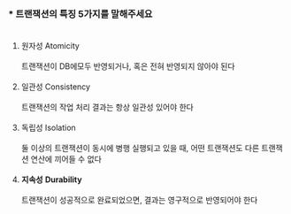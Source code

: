 ### * 트랜잭션의 특징 5가지를 말해주세요 </br> </br>

1. 원자성 Atomicity </br> </br>
   트랜잭션이 DB에모두 반영되거나, 혹은 전혀 반영되지 않아야 된다  </br> </br>
2. 일관성 Consistency </br> </br>
   트랜잭션의 작업 처리 결과는 항상 일관성 있어야 한다 </br> </br>
3. 독립성 Isolation </br> </br>
   둘 이상의 트랜잭션이 동시에 병행 실행되고 있을 때, 어떤 트랜잭션도 다른 트랜잭션 연산에 끼어들 수 없다 </br> </br>
4. **지속성** **Durability** </br> </br>
   트랜잭션이 성공적으로 완료되었으면, 결과는 영구적으로 반영되어야 한다 </br> </br>
